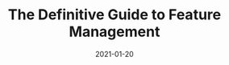 ---
date: 2021-01-20
permalink: false
publisher: launchdarkly
tags:
  - guides
  - feature-management
  - releasing
target_url: https://launchdarkly.com/the-definitive-guide-to-feature-management/
title: The Definitive Guide to Feature Management
---